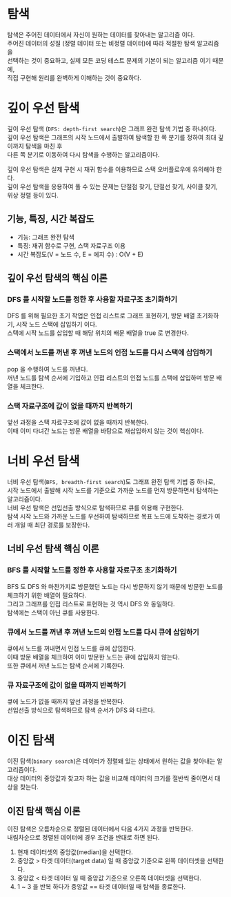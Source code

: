 탐색
===

탐색은 주어진 데이터에서 자신이 원하는 데이터를 찾아내는 알고리즘 이다.  
주어진 데이터의 성질 (정렬 데이터 또는 비정렬 데이터)에 따라 적절한 탐색 알고리즘을  
선택하는 것이 중요하고, 실제 모든 코딩 테스트 문제의 기본이 되는 알고리즘 이기 때문에,  
직접 구현해 원리를 완벽하게 이해하는 것이 중요하다.

# 깊이 우선 탐색

깊이 우선 탐색 (`DFS: depth-first search`)은 그래프 완전 탐색 기법 중 하나이다.  
깊이 우선 탐색은 그래프의 시작 노드에서 출발하여 탐색할 한 쪽 분기를 정하여 최대 깊이까지 탐색을 마친 후  
다른 쪽 분기로 이동하여 다시 탐색을 수행하는 알고리즘이다.

깊이 우선 탐색은 실제 구현 시 재귀 함수를 이용하므로 스택 오버플로우에 유의해야 한다.  
깊이 우선 탐색을 응용하여 풀 수 있는 문제는 단절점 찾기, 단절선 찾기, 사이클 찾기, 위상 정렬 등이 있다.

## 기능, 특징, 시간 복잡도

- 기능: 그래프 완전 탐색
- 특징: 재귀 함수로 구현, 스택 자료구조 이용
- 시간 복잡도(V = 노드 수, E = 에지 수) : O(V + E)

## 깊이 우선 탐색의 핵심 이론

### DFS 를 시작할 노드를 정한 후 사용할 자료구조 초기화하기

DFS 를 위해 필요한 초기 작업은 인접 리스트로 그래프 표현하기, 방문 배열 초기화하기, 시작 노드 스택에 삽입하기 이다.  
스택에 시작 노드를 삽입할 때 해당 위치의 배문 배열을 true 로 변경한다.

### 스택에서 노드를 꺼낸 후 꺼낸 노드의 인접 노드를 다시 스택에 삽입하기

pop 을 수행하여 노드를 꺼낸다.  
꺼낸 노드를 탐색 순서에 기입하고 인접 리스트의 인접 노드를 스택에 삽입하며 방문 배열을 체크한다.

### 스택 자료구조에 값이 없을 때까지 반복하기

앞선 과정을 스택 자료구조에 값이 없을 때까지 반복한다.  
이때 이미 다녀간 노드는 방문 배열을 바탕으로 재삽입하지 않는 것이 핵심이다.

# 너비 우선 탐색

너비 우선 탐색(`BFS, breadth-first search`)도 그래프 완전 탐색 기법 중 하나로,  
시작 노드에서 출발해 시작 노드를 기준으로 가까운 노드를 먼저 방문하면서 탐색하는 알고리즘이다.  
너비 우선 탐색은 선입선출 방식으로 탐색하므로 큐를 이용해 구현한다.  
탐색 시작 노드와 가까운 노드를 우선하여 탐색하므로 목표 노드에 도착하는 경로가 여러 개일 때 최단 경로를 보장한다.

## 너비 우선 탐색 핵심 이론

### BFS 를 시작할 노드를 정한 후 사용할 자료구조 초기화하기

BFS 도 DFS 와 마찬가지로 방문했던 노드는 다시 방문하지 않기 때문에 방문한 노드를 체크하기 위한 배열이 필요하다.  
그리고 그래프를 인접 리스트로 표현하는 것 역시 DFS 와 동일하다.  
탐색에는 스택이 아닌 큐를 사용한다.

### 큐에서 노드를 꺼낸 후 꺼낸 노드의 인접 노드를 다시 큐에 삽입하기

큐에서 노드를 꺼내면서 인접 노드를 큐에 삽입한다.  
이때 방문 배열을 체크하여 이미 방문한 노드는 큐에 삽입하지 않는다.  
또한 큐에서 꺼낸 노드는 탐색 순서에 기록한다.

### 큐 자료구조에 값이 없을 때까지 반복하기

큐에 노드가 없을 때까지 앞선 과정을 반복한다.  
선입선출 방식으로 탐색하므로 탐색 순서가 DFS 와 다르다.

# 이진 탐색

이진 탐색(`binary search`)은 데이터가 정렬돼 있는 상태에서 원하는 값을 찾아내는 알고리즘이다.  
대상 데이터의 중앙값과 찾고자 하는 값을 비교해 데이터의 크기를 절반씩 줄이면서 대상을 찾는다.

## 이진 탐색 핵심 이론

이진 탐색은 오름차순으로 정렬된 데이터에서 다음 4가지 과정을 반복한다.  
내림차순으로 정렬된 데이터에 경우 조건을 반대로 하면 된다.

1. 현재 데이터셋의 중앙값(median)을 선택한다. 
2. 중앙값 > 타겟 데이터(target data) 일 때 중앙값 기준으로 왼쪽 데이터셋을 선택한다. 
3. 중앙값 < 타겟 데이터 일 때 중앙값 기준으로 오른쪽 데이터셋을 선택한다.
4. 1 ~ 3 을 반복 하다가 중앙값 == 타겟 데이터일 때 탐색을 종료한다.